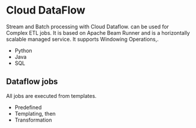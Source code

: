 # Cloud DataFlow

Stream and Batch processing with Cloud Dataflow. can be used for Complex ETL jobs. 
It is based on Apache Beam Runner and is a horizontally scalable managed service. 
It supports Windowing Operations,. 

- Python
- Java
- SQL

## Dataflow jobs

All jobs are executed from templates.

- Predefined
- Templating, then
- Transformation

